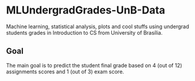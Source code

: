 # MLUndergradGrades-UnB-Data

Machine learning, statistical analysis, plots and cool stuffs using undergrad students grades in Introduction to CS from University of Brasília.

## Goal

The main goal is to predict the student final grade based on 4 (out of 12) assignments scores and 1 (out of 3) exam score.